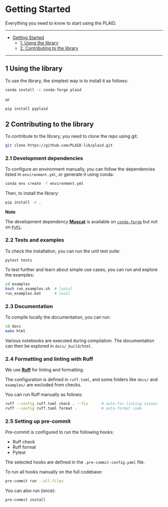 # Getting Started

Everything you need to know to start using the PLAID.

---

- [Getting Started](#getting-started)
  - [1. Using the library](#1-using-the-library)
  - [2. Contributing to the library](#2-contributing-to-the-library)

---


## 1 Using the library

To use the library, the simplest way is to install it as follows:

```bash
conda install -c conda-forge plaid
```

or

```bash
pip install pyplaid
```

## 2 Contributing to the library

To contribute to the library, you need to clone the repo using git:

```bash
git clone https://github.com/PLAID-lib/plaid.git
```

### 2.1 Development dependencies

To configure an environment manually, you can follow the dependencies listed in ``environment.yml``, or generate it using conda:

```bash
conda env create -f environment.yml
```

Then, to install the library:

```bash
pip install -e .
```

**Note**

The development dependency [**Muscat**](https://muscat.readthedocs.io/) is available on [``conda-forge``](https://anaconda.org/conda-forge/muscat) but not on [``PyPi``](https://pypi.org/project/muscat).

### 2.2 Tests and examples

To check the installation, you can run the unit test suite:

```bash
pytest tests
```

To test further and learn about simple use cases, you can run and explore the examples:

```bash
cd examples
bash run_examples.sh  # [unix]
run_examples.bat      # [win]
```

### 2.3 Documentation

To compile locally the documentation, you can run:

```bash
cd docs
make html
```

Various notebooks are executed during compilation. The documentation can then be explored in ``docs/_build/html``.

### 2.4 Formatting and linting with Ruff

We use [**Ruff**](https://docs.astral.sh/ruff/) for linting and formatting.

The configuration is defined in `ruff.toml`, and some folders like `docs/` and `examples/` are excluded from checks.

You can run Ruff manually as follows:

```bash
ruff --config ruff.toml check . --fix      # auto-fix linting issues
ruff --config ruff.toml format .           # auto-format code
```

### 2.5 Setting up pre-commit

Pre-commit is configured to run the following hooks:

* Ruff check
* Ruff format
* Pytest

The selected hooks are defined in the `.pre-commit-config.yaml` file.

To run all hooks manually on the full codebase:

```bash
pre-commit run --all-files
```

You can also run (once):

```bash
pre-commit install
```